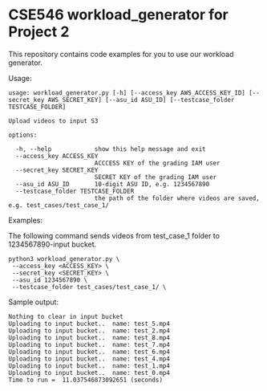 # CSE546 workload_generator for Project 2

This repository contains code examples for you to use our workload generator.

Usage:
```
usage: workload_generator.py [-h] [--access_key AWS_ACCESS_KEY_ID] [--secret_key AWS_SECRET_KEY] [--asu_id ASU_ID] [--testcase_folder TESTCASE_FOLDER]

Upload videos to input S3

options:

  -h, --help            show this help message and exit
  --access_key ACCESS_KEY
                        ACCCESS KEY of the grading IAM user
  --secret_key SECRET_KEY
                        SECRET KEY of the grading IAM user
  --asu_id ASU_ID       10-digit ASU ID, e.g. 1234567890
  --testcase_folder TESTCASE_FOLDER
                        the path of the folder where videos are saved, e.g. test_cases/test_case_1/

```

Examples:

The following command sends videos from test_case_1 folder to 1234567890-input bucket.
```
python3 workload_generator.py \
 --access_key <ACCESS_KEY> \
 --secret_key <SECRET_KEY> \
 --asu_id 1234567890 \
 --testcase_folder test_cases/test_case_1/ \
```

Sample output:
```
Nothing to clear in input bucket
Uploading to input bucket..  name: test_5.mp4
Uploading to input bucket..  name: test_2.mp4
Uploading to input bucket..  name: test_8.mp4
Uploading to input bucket..  name: test_7.mp4
Uploading to input bucket..  name: test_6.mp4
Uploading to input bucket..  name: test_4.mp4
Uploading to input bucket..  name: test_1.mp4
Uploading to input bucket..  name: test_0.mp4
Time to run =  11.037546873092651 (seconds)

```

